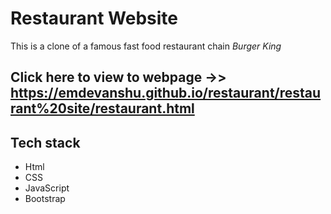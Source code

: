 # Restaurant Website

This is a clone of a famous fast food restaurant chain _Burger King_

##  Click here to view to webpage ->> https://emdevanshu.github.io/restaurant/restaurant%20site/restaurant.html

## Tech stack
- Html
- CSS
- JavaScript
- Bootstrap
